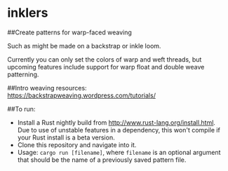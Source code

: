 # inklers
##Create patterns for warp-faced weaving

Such as might be made on a backstrap or inkle loom.

Currently you can only set the colors of warp and weft threads, but upcoming features include support for warp float and double weave patterning.

##Intro weaving resources:
https://backstrapweaving.wordpress.com/tutorials/

##To run:
* Install a Rust nightly build from http://www.rust-lang.org/install.html. Due to use of unstable features in a dependency, this won't compile if your Rust install is a beta version.
* Clone this repository and navigate into it.
* Usage: ```cargo run [filename]```, where ```filename``` is an optional argument that should be the name of a previously saved pattern file.

